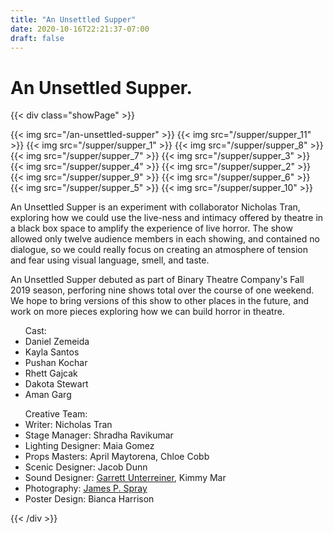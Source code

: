 ```yaml
---
title: "An Unsettled Supper"
date: 2020-10-16T22:21:37-07:00
draft: false
---
```


# An Unsettled Supper.

{{< div class="showPage" >}}

<div class="showGallery">
    {{< img src="/an-unsettled-supper" >}}
    {{< img src="/supper/supper_11" >}}
    {{< img src="/supper/supper_1" >}}
    {{< img src="/supper/supper_8" >}}
    {{< img src="/supper/supper_7" >}}
    {{< img src="/supper/supper_3" >}}
    {{< img src="/supper/supper_4" >}}
    {{< img src="/supper/supper_2" >}}
    {{< img src="/supper/supper_9" >}}
    {{< img src="/supper/supper_6" >}}
    {{< img src="/supper/supper_5" >}}
    {{< img src="/supper/supper_10" >}}
</div>

<div class="showText">

<p>
    An Unsettled Supper is an experiment with collaborator Nicholas Tran,
    exploring how we could use the live-ness and intimacy offered by theatre
    in a black box space to amplify the experience of live horror. The show
    allowed only twelve audience members in each showing, and contained no
    dialogue, so we could really focus on creating an atmosphere of tension
    and fear using visual language, smell, and taste.
</p>

<p>
    An Unsettled Supper debuted as part of Binary Theatre Company's Fall 2019
    season, perforing nine shows total over the course of one weekend. We hope
    to bring versions of this show to other places in the future, and work on
    more pieces exploring how we can build horror in theatre.
</p>


<div class="showBox">
    <ul> Cast:
        <li>Daniel Zemeida</li>
        <li>Kayla Santos</li>
        <li>Pushan Kochar</li>
        <li>Rhett Gajcak</li>
        <li>Dakota Stewart</li>
        <li>Aman Garg</li>
    </ul>
    <ul> Creative Team:
        <li>Writer: Nicholas Tran</li>
        <li>Stage Manager: Shradha Ravikumar</li>
        <li>Lighting Designer: Maia Gomez</li>
        <li>Props Masters: April Maytorena, Chloe Cobb</li>
        <li>Scenic Designer: Jacob Dunn</li>
        <li>Sound Designer: <a href="https://www.garrettru.com">Garrett
        Unterreiner</a>, Kimmy Mar</li>
        <li>Photography: <a href="https://pohaku.work">James P. Spray</a></li>
        <li>Poster Design: Bianca Harrison</li>
    </ul>
</div>

</div >

{{< /div >}}
